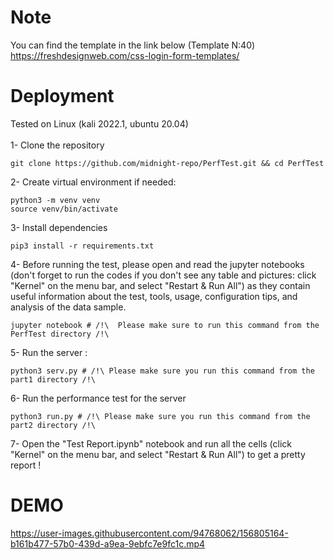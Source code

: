 

# Note
You can find the template in the link below (Template N:40)
https://freshdesignweb.com/css-login-form-templates/


# Deployment
Tested on Linux (kali 2022.1, ubuntu 20.04)
<br><br>
1- Clone the repository

    git clone https://github.com/midnight-repo/PerfTest.git && cd PerfTest

2- Create virtual environment if needed:

    python3 -m venv venv
    source venv/bin/activate
    
3- Install dependencies

    pip3 install -r requirements.txt 

4- Before running the test, please open and read the jupyter notebooks (don't forget to run the codes if you don't see any table and pictures: click "Kernel" on the menu bar, and select "Restart & Run All") as they contain useful information about the test, tools, usage, configuration tips, and analysis of the data sample.

    jupyter notebook # /!\  Please make sure to run this command from the PerfTest directory /!\ 

5- Run the server :

    python3 serv.py # /!\ Please make sure you run this command from the part1 directory /!\
    
6- Run the performance test for the server

    python3 run.py # /!\ Please make sure you run this command from the part2 directory /!\

7- Open the "Test Report.ipynb" notebook and run all the cells (click "Kernel" on the menu bar, and select "Restart & Run All") to get a pretty report !

# DEMO

https://user-images.githubusercontent.com/94768062/156805164-b161b477-57b0-439d-a9ea-9ebfc7e9fc1c.mp4

